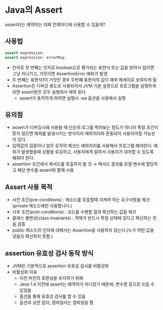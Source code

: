 # Java의 Assert

assert라는 예약어는 대체 언제어디에 사용할 수 있을까?

## 사용법
```java
assert expression;
assert expression: errorMsg;
```
- 인자로 첫 번째는 인자로 boolean으로 평가되는 표현식 또는 값을 받아서 참이면 그냥 지나가고, 거짓이면 AssertionError 예외가 발생
- 두 번째는 표현식1이 거짓인 경우 두번째 표현식의 값이 예외 메세지로 보여지게 됨
- Assertion은 디버깅 용도로 사용되어서 JVM 기본 설정으로 프로그램을 실행하게 되면 assert문은 모두 실행에서 제외 된다
  -  assert가 동작하게 하려면 실행시 -ea 옵션을 사용해서 실행

## 유의점
- assert가 디버깅시에 사용될 때 단순히 로그를 찍어보는 정도가 아니라 특정 조건이 맞지 않으면 예외를 발생시키는 방식이라 예외처리와 혼동되어 사용되어질 가능성이 있다.
- 입력값의 검증이나 업무 로직의 체크는 예외처리를 사용해서 프로그램 해야한다. 예외가 발생했을때 상황을 로깅하고, 사용자에게 알려서 사용자가 대처할 수 있도록 해줘야 한다.
- assertion 조건에서 메서드를 호출하지 말 것 → 메서드 결과를 로컬 변수에 할당하고 해당 변수를 assert와 함께 사용

## Assert 사용 목적
- 사전 조건(pre-conditions) : 메소드를 호출할때 지켜야 하는 요구사항을 체크(private 메소드에만 사용합니다.)
- 사후 조건(post-conditions) : 코드를 수행할 결과 확신하는 값을 체크
- 클래스 불변성(class invariants) : 객체가 반드시 특정 상태에 있다고 확신하는 것을 검증
- public 메소드의 인자에 대해서는 Assertion을 사용하지 않는다.(누가 어떤 값을 넣을지 확신하지 못함.)

## assertion 유효성 검사 동작 방식
- JVM은 기본적으로 assertion 유효성 검사를 비활성화
- 비활성화 이유
  - 이전 버전의 호환성을 유지하기 위해
  - Java 1.4 이전에 assert는 예약어가 아니었기 때문에, 변수명 등으로 쓰일 수 있었음
  - 옵션을 통해 유효성 검사를 할 수 있음
  - 옵션과 상관 없이, 컴파일러는 컴파일을 함

